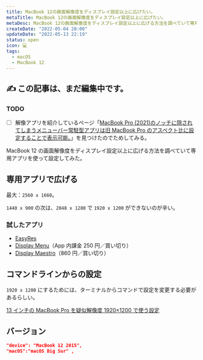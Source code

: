 ```yaml
---
title: MacBook 12の画面解像度をディスプレイ設定以上に広げたい。
metaTitle: MacBook 12の画面解像度をディスプレイ設定以上に広げたい。
metaDesc: MacBook 12の画面解像度をディスプレイ設定以上に広げる方法を調べていて専用アプリを使って設定してみた。
createDate: "2022-05-04 20:00"
updateDate: "2022-05-13 22:19"
status: open
icon: 💻
tags:
  - macOS
  - MacBook 12
---
```


## ✍️ この記事は、まだ編集中です。

### TODO

- [ ] 解像アプリを紹介しているページ「[MacBook Pro (2021)のノッチに隠されてしまうメニューバー常駐型アプリは旧 MacBook Pro のアスペクト比に設定することで表示可能。](https://applech2.com/archives/20211112-macbook-pro-notch-glich.html)」を見つけたのでためしてみる。

MacBook 12 の画面解像度をディスプレイ設定以上に広げる方法を調べていて専用アプリを使って設定してみた。

## 専用アプリで広げる

最大：`2560 x 1660`。

`1440 x 900` の次は、`2048 x 1280` で `1920 x 1200` ができないのが辛い。

### 試したアプリ

- [EasyRes](https://apps.apple.com/jp/app/easyres/id688211836?mt=12)
- [Display Menu](https://apps.apple.com/jp/app/display-menu/id549083868?mt=12)（App 内課金 250 円／買い切り）
- [Display Maestro](https://apps.apple.com/jp/app/display-maestro/id414546485?mt=12)（860 円／買い切り）

## コマンドラインからの設定

`1920 x 1200` にするためには、ターミナルからコマンドで設定を変更する必要があるらしい。

[13 インチの MacBook Pro を疑似解像度 1920×1200 で使う設定](https://dev.classmethod.jp/articles/macbookpro-13inch-1920x1200/)

## バージョン

```json
"device": "MacBook 12 2015",
"macOS":"macOS Big Sur" ,
```
